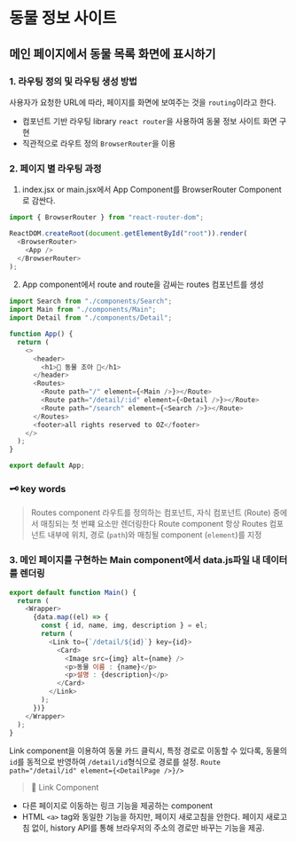 # 동물 정보 사이트

## 메인 페이지에서 동물 목록 화면에 표시하기

### 1. 라우팅 정의 및 라우팅 생성 방법

사용자가 요청한 URL에 따라, 페이지를 화면에 보여주는 것을 `routing`이라고 한다.

- 컴포넌트 기반 라우팅 library `react router`을 사용하여 동물 정보 사이트 화면 구현
- 직관적으로 라우트 정의 `BrowserRouter`을 이용

### 2. 페이지 별 라우팅 과정

1. index.jsx or main.jsx에서 App Component를 BrowserRouter Component로 감싼다.

```js
import { BrowserRouter } from "react-router-dom";

ReactDOM.createRoot(document.getElementById("root")).render(
  <BrowserRouter>
    <App />
  </BrowserRouter>
);
```

2. App component에서 route and route을 감싸는 routes 컴포넌트를 생성

```js
import Search from "./components/Search";
import Main from "./components/Main";
import Detail from "./components/Detail";

function App() {
  return (
    <>
      <header>
        <h1>💚 동물 조아 💚</h1>
      </header>
      <Routes>
        <Route path="/" element={<Main />}></Route>
        <Route path="/detail/:id" element={<Detail />}></Route>
        <Route path="/search" element={<Search />}></Route>
      </Routes>
      <footer>all rights reserved to OZ</footer>
    </>
  );
}

export default App;
```

### 🗝️ key words

> Routes component
> 라우트를 정의하는 컴포넌트, 자식 컴포넌트 (Route) 중에서 매칭되는 첫 번쨰 요소만 렌더링한다
> Route component
> 항상 Routes 컴포넌트 내부에 위치, 경로 (`path`)와 매칭될 component (`element`)를 지정

### 3. 메인 페이지를 구현하는 Main component에서 data.js파일 내 데이터를 렌더링

```js
export default function Main() {
  return (
    <Wrapper>
      {data.map((el) => {
        const { id, name, img, description } = el;
        return (
          <Link to={`/detail/${id}`} key={id}>
            <Card>
              <Image src={img} alt={name} />
              <p>동물 이름 : {name}</p>
              <p>설명 : {description}</p>
            </Card>
          </Link>
        );
      })}
    </Wrapper>
  );
}
```

Link component을 이용하여 동물 카드 클릭시, 특정 경로로 이동할 수 있다록, 동물의 `id`를 동적으로 반영하여 `/detail/id`형식으로 경로를 설정.
`Route path="/detail/id" element={<DetailPage />}/>`

> 🔗 Link Component

- 다른 페이지로 이동하는 링크 기능을 제공하는 component
- HTML `<a>` tag와 동일한 기능을 하지만, 페이지 새로고침을 안한다. 페이지 새로고침 없이, history API를 통해 브라우저의 주소의 경로만 바꾸는 기능을 제공.
